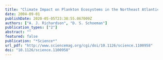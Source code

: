 ```yaml
---
title: "Climate Impact on Plankton Ecosystems in the Northeast Atlantic"
date: 2004-09-01
publishDate: 2020-05-05T23:38:55.067009Z
authors: ["A. J. Richardson", "D. S. Schoeman"]
publication_types: ["2"]
abstract: ""
featured: false
publication: "*Science*"
url_pdf: "http://www.sciencemag.org/cgi/doi/10.1126/science.1100958"
doi: "10.1126/science.1100958"
---
```


